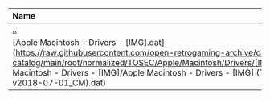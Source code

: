 |Name|Size|
|:---|---:|
|[..](../index.html)|DIR|
|[Apple Macintosh - Drivers - [IMG].dat](https://raw.githubusercontent.com/open-retrogaming-archive/dat-catalog/main/root/normalized/TOSEC/Apple/Macintosh/Drivers/[IMG]/Apple Macintosh - Drivers - [IMG]/Apple Macintosh - Drivers - [IMG] (TOSEC-v2018-07-01_CM).dat)|3438|

